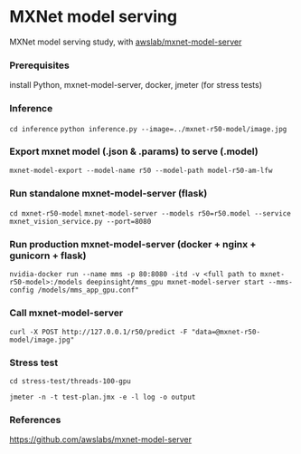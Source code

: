 # MXNet model serving
MXNet model serving study, with [awslab/mxnet-model-server](https://github.com/awslabs/mxnet-model-server)

### Prerequisites

install Python, mxnet-model-server, docker, jmeter (for stress tests) 

### Inference
`cd inference`
`python inference.py --image=../mxnet-r50-model/image.jpg`

### Export mxnet model (.json & .params) to serve (.model)
`mxnet-model-export --model-name r50 --model-path model-r50-am-lfw`

### Run standalone mxnet-model-server (flask)
`cd mxnet-r50-model`
`mxnet-model-server --models r50=r50.model --service mxnet_vision_service.py --port=8080`

### Run production mxnet-model-server (docker + nginx + gunicorn + flask)
`nvidia-docker run --name mms -p 80:8080 -itd -v <full path to mxnet-r50-model>:/models deepinsight/mms_gpu mxnet-model-server start --mms-config /models/mms_app_gpu.conf"`

### Call mxnet-model-server
`curl -X POST http://127.0.0.1/r50/predict -F "data=@mxnet-r50-model/image.jpg"`

### Stress test
`cd stress-test/threads-100-gpu`

`jmeter -n -t test-plan.jmx -e -l log -o output`

### References
https://github.com/awslabs/mxnet-model-server
